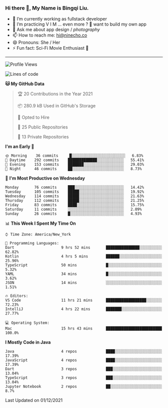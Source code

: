 ### Hi there 👋, My Name is Bingqi Liu.

- 🔭 I’m currently working as fullstack developer
- 🌱 I’m practicing V I M ... even more ? 🤨 want to build my own app
- 💬 Ask me about app design / *photography*
- 📫 How to reach me: hi@ninecho.co
- 😄 Pronouns: She / Her
- ⚡ Fun fact: Sci-Fi Movie Enthusiast 🚀

---

<!--START_SECTION:waka-->
![Profile Views](http://img.shields.io/badge/Profile%20Views-0-blue)

![Lines of code](https://img.shields.io/badge/From%20Hello%20World%20I%27ve%20Written-3.1%20million%20lines%20of%20code-blue)

**🐱 My GitHub Data** 

> 🏆 20 Contributions in the Year 2021
 > 
> 📦 280.9 kB Used in GitHub's Storage 
 > 
> 💼 Opted to Hire
 > 
> 📜 25 Public Repositories 
 > 
> 🔑 13 Private Repositories  
 > 
**I'm an Early 🐤** 

```text
🌞 Morning    36 commits     █░░░░░░░░░░░░░░░░░░░░░░░░   6.83% 
🌆 Daytime    292 commits    █████████████░░░░░░░░░░░░   55.41% 
🌃 Evening    153 commits    ███████░░░░░░░░░░░░░░░░░░   29.03% 
🌙 Night      46 commits     ██░░░░░░░░░░░░░░░░░░░░░░░   8.73%

```
📅 **I'm Most Productive on Wednesday** 

```text
Monday       76 commits     ███░░░░░░░░░░░░░░░░░░░░░░   14.42% 
Tuesday      105 commits    █████░░░░░░░░░░░░░░░░░░░░   19.92% 
Wednesday    114 commits    █████░░░░░░░░░░░░░░░░░░░░   21.63% 
Thursday     112 commits    █████░░░░░░░░░░░░░░░░░░░░   21.25% 
Friday       83 commits     ████░░░░░░░░░░░░░░░░░░░░░   15.75% 
Saturday     11 commits     ░░░░░░░░░░░░░░░░░░░░░░░░░   2.09% 
Sunday       26 commits     █░░░░░░░░░░░░░░░░░░░░░░░░   4.93%

```


📊 **This Week I Spent My Time On** 

```text
⌚︎ Time Zone: America/New_York

💬 Programming Languages: 
Dart                     9 hrs 52 mins       ███████████████░░░░░░░░░░   62.82% 
Kotlin                   4 hrs 5 mins        ██████░░░░░░░░░░░░░░░░░░░   25.96% 
TypeScript               50 mins             █░░░░░░░░░░░░░░░░░░░░░░░░   5.32% 
YAML                     34 mins             █░░░░░░░░░░░░░░░░░░░░░░░░   3.62% 
JSON                     14 mins             ░░░░░░░░░░░░░░░░░░░░░░░░░   1.51%

🔥 Editors: 
VS Code                  11 hrs 21 mins      ██████████████████░░░░░░░   72.23% 
IntelliJ                 4 hrs 22 mins       ███████░░░░░░░░░░░░░░░░░░   27.77%

💻 Operating System: 
Mac                      15 hrs 43 mins      █████████████████████████   100.0%

```

**I Mostly Code in Java** 

```text
Java                     4 repos             ████░░░░░░░░░░░░░░░░░░░░░   17.39% 
JavaScript               4 repos             ████░░░░░░░░░░░░░░░░░░░░░   17.39% 
Dart                     3 repos             ███░░░░░░░░░░░░░░░░░░░░░░   13.04% 
TypeScript               3 repos             ███░░░░░░░░░░░░░░░░░░░░░░   13.04% 
Jupyter Notebook         2 repos             ██░░░░░░░░░░░░░░░░░░░░░░░   8.7%

```



 Last Updated on 01/12/2021
<!--END_SECTION:waka-->
